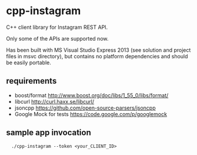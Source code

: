 cpp-instagram
=============

C++ client library for Instagram REST API.

Only some of the APIs are supported now.

Has been built with MS Visual Studio Express 2013 (see solution and project files in msvc directory), but contains no platform dependencies and should be easily portable.


requirements
-------

* boost/format http://www.boost.org/doc/libs/1_55_0/libs/format/
* libcurl http://curl.haxx.se/libcurl/
* jsoncpp https://github.com/open-source-parsers/jsoncpp
* Google Mock for tests https://code.google.com/p/googlemock

sample app invocation
----
```
  ./cpp-instagram --token <your_CLIENT_ID>
```
